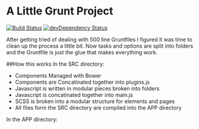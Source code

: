 # A Little Grunt Project 
[![Build Status](https://travis-ci.org/erikakers/grunt.png?branch=master)](https://travis-ci.org/erikakers/grunt) [![devDependency Status](https://david-dm.org/erikakers/grunt/dev-status.svg)](https://david-dm.org/erikakers/grunt#info=devDependencies)

After getting tried of dealing with 500 line Gruntfiles I figured it was time to clean up the process a little bit. Now tasks and options are split into folders and the Gruntfile is just the glue that makes everything work. 

##How this works
In the SRC directory:
- Components Managed with Bower
- Components are Concatinated together into plugins.js
- Javascript is written in modular pieces broken into folders
- Javascript is concatinated together into main.js
- SCSS is broken into a modular structure for elements and pages
- All files form the SRC directory are compiled into the APP directory

In the APP directory:
